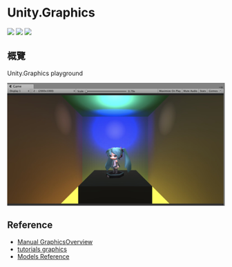 # Unity.Graphics
[![](https://img.shields.io/badge/Author-jskyzero-brightgreen.svg?style=flat)]()
[![](https://img.shields.io/badge/Data-2019/03/22-brightgreen.svg?style=flat)]()
[![](https://img.shields.io/badge/Unity-2018.1.5f1-blue.svg?style=flat)]()

## 概覽

Unity.Graphics playground

![](./Documents/img/SimpleHouse.2.jpg)

## Reference

+ [Manual GraphicsOverview](https://docs.unity3d.com/Manual/GraphicsOverview.html)
+ [tutorials graphics](https://unity3d.com/cn/learn/tutorials/s/graphics)
+ [Models Reference](./Documents/Models.md)